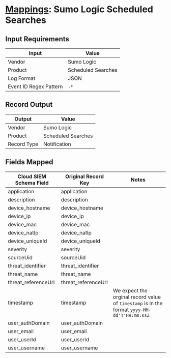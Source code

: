 # [Mappings](README.md): Sumo Logic Scheduled Searches

## Input Requirements

|Input|Value|
|-----|-----|
|Vendor|Sumo Logic|
|Product|Scheduled Searches|
|Log Format|JSON|
|Event ID Regex Pattern|`.*`|

## Record Output

|Output|Value|
|------|-----|
|Vendor|Sumo Logic|
|Product|Scheduled Searches|
|Record Type|Notification|

## Fields Mapped

|Cloud SIEM Schema Field|Original Record Key|Notes|
|-----------------------|-------------------|-----|
|application|application||
|description|description||
|device_hostname|device_hostname||
|device_ip|device_ip||
|device_mac|device_mac||
|device_natIp|device_natIp||
|device_uniqueId|device_uniqueId||
|severity|severity||
|sourceUid|sourceUid||
|threat_identifier|threat_identifier||
|threat_name|threat_name||
|threat_referenceUrl|threat_referenceUrl||
|timestamp|timestamp|We expect the orginal record value of `timestamp` is in the format `yyyy-MM-dd'T'HH:mm:ssZ`|
|user_authDomain|user_authDomain||
|user_email|user_email||
|user_userId|user_userId||
|user_username|user_username||

